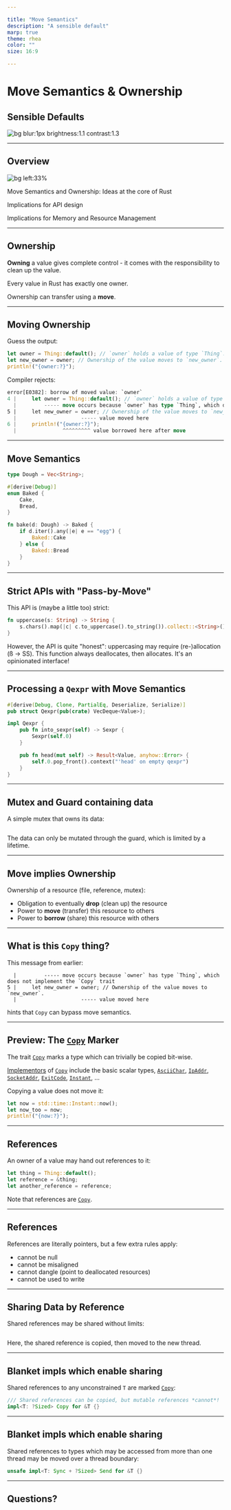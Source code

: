 ```yaml
---

title: "Move Semantics"
description: "A sensible default"
marp: true
theme: rhea
color: ""
size: 16:9

---
```


<!--
paginate: true
 -->
<!-- 
_footer: ''
_paginate: false
 -->
<!-- _class: lead -->

# Move Semantics & Ownership

## Sensible Defaults

![bg blur:1px brightness:1.1 contrast:1.3](images/colorkit%20(2).png)

---

## Overview

![bg left:33%](images/conveyor.jpeg)

Move Semantics and Ownership:
Ideas at the core of Rust

Implications for API design

Implications for Memory and Resource Management

---

<!-- header: ' '-->

## Ownership

**Owning** a value gives complete control - 
it comes with the responsibility to clean up the value.

Every value in Rust has exactly one owner.

Ownership can transfer using a **move**.

---

## Moving Ownership

Guess the output:

````rust tag:playground-button playground-before:$"fn main() { #[derive(Debug, Default)] struct Thing;"$ playground-after:$"}"$
let owner = Thing::default(); // `owner` holds a value of type `Thing`.
let new_owner = owner; // Ownership of the value moves to `new_owner`.
println!("{owner:?}");
````

<div data-marpit-fragment>

Compiler rejects:

````rust
error[E0382]: borrow of moved value: `owner`
4 |     let owner = Thing::default(); // `owner` holds a value of type `Thing`.
  |         ----- move occurs because `owner` has type `Thing`, which does not implement the `Copy` trait
5 |     let new_owner = owner; // Ownership of the value moves to `new_owner`.
  |                     ----- value moved here
6 |     println!("{owner:?}");
  |               ^^^^^^^^^ value borrowed here after move
````

</div>

---

## Move Semantics

````rust tag:playground-button playground-wrap:main
type Dough = Vec<String>;

#[derive(Debug)]
enum Baked {
    Cake,
    Bread,
}

fn bake(d: Dough) -> Baked {
    if d.iter().any(|e| e == "egg") {
        Baked::Cake
    } else {
        Baked::Bread
    }
}
````

<!-- here, bake takes a dough and consumes it, producing something new -->

<!-- pass by move -->

---

## Strict APIs with "Pass-by-Move"

This API is (maybe a little too) strict:

````rust tag:playground-button
fn uppercase(s: String) -> String {
    s.chars().map(|c| c.to_uppercase().to_string()).collect::<String>()
}
````

<div data-marpit-fragment>

However, the API is quite "honest": uppercasing may require (re-)allocation (ß -> SS).
This function always deallocates, then allocates.
It's an opinionated interface!

</div>

---

## Processing a `Qexpr` with Move Semantics

````rust tag:playground-button
#[derive(Debug, Clone, PartialEq, Deserialize, Serialize)]
pub struct Qexpr(pub(crate) VecDeque<Value>);

impl Qexpr {
    pub fn into_sexpr(self) -> Sexpr {
        Sexpr(self.0)
    }

    pub fn head(mut self) -> Result<Value, anyhow::Error> {
        self.0.pop_front().context("'head' on empty qexpr")
    }
}
````

<!-- _footer: 'From: [pils](https://github.com/barafael/pils), demo at [https://barafael.github.io/pils/](https://barafael.github.io/pils/)' -->

---

## Mutex and Guard containing data

A simple mutex that owns its data:

````rust marker:simple_mutex

````

The data can only be mutated through the guard, which is limited by a lifetime.

---

## Move implies Ownership

Ownership of a resource (file, reference, mutex):
- Obligation to eventually **drop** (clean up) the resource
- Power to **move** (transfer) this resource to others
- Power to **borrow** (share) this resource with others

---

## What is this `Copy` thing?

This message from earlier:

````
  |         ----- move occurs because `owner` has type `Thing`, which does not implement the `Copy` trait
5 |     let new_owner = owner; // Ownership of the value moves to `new_owner`.
  |                     ----- value moved here
````

hints that `Copy` can bypass move semantics.

---

## Preview: The [`Copy`](https://doc.rust-lang.org/std/marker/trait.Copy.html) Marker

The trait [`Copy`](https://doc.rust-lang.org/std/marker/trait.Copy.html) marks a type which can trivially be copied bit-wise.

[Implementors](https://doc.rust-lang.org/std/marker/trait.Copy.html#implementors) of [`Copy`](https://doc.rust-lang.org/std/marker/trait.Copy.html) include the basic scalar types, [`AsciiChar`](rust:std::ascii::Char), [`IpAddr`](rust:std::net::IpAddr), [`SocketAddr`](rust:std::net::SocketAddr), [`ExitCode`](rust:std::process::ExitCode), [`Instant`](rust:std::time::Instant), ...

<div data-marpit-fragment>

Copying a value does not move it:

````rust tag:playground-button playground-wrap:main
let now = std::time::Instant::now();
let now_too = now;
println!("{now:?}");
````

</div>

---

## References

An owner of a value may hand out references to it:

````rust tag:playground-button playground-before:$"fn main() { #[derive(Debug, Default)] struct Thing;"$ playground-after:$"}"$
let thing = Thing::default();
let reference = &thing;
let another_reference = reference;
````

Note that references are [`Copy`](rust:std::marker::Copy).

---

## References

References are literally pointers, but a few extra rules apply:

- cannot be null
- cannot be misaligned
- cannot dangle (point to deallocated resources)
- cannot be used to write

<!-- _footer: '[barafael/errare-humanum-est](https://github.com/barafael/errare-humanum-est)' -->

---

## Sharing Data by Reference

Shared references may be shared without limits:

````rust marker:sharing_data_with_threads

````

Here, the shared reference is copied, then moved to the new thread.

<!-- _footer: 'Lifetimes play a role here, though.' -->

---

## Blanket impls which enable sharing

Shared references to any unconstrained `T` are marked [`Copy`](rust:std::marker::Copy):

````rust
/// Shared references can be copied, but mutable references *cannot*!
impl<T: ?Sized> Copy for &T {}
````

<!-- _footer: '[impl block in std](https://doc.rust-lang.org/src/core/marker.rs.html#499-501)' -->

---

## Blanket impls which enable sharing

Shared references to types which may be accessed from more than one thread may be moved over a thread boundary:

````rust
unsafe impl<T: Sync + ?Sized> Send for &T {}
````

<!-- _footer: '[impl block in std](https://doc.rust-lang.org/src/core/marker.rs.html#91-95)' -->

---

## Questions?

<jframe style="margin-top:5%" width="100%" height="80%" src="https://play.rust-lang.org/?version=stable&mode=debug&edition=2021&code=fn+main%28%29+%7B%7D%0A">
</iframe>
